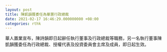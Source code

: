 ```yaml
---
layout: post
title: 陳凱韻獲委任為華置行政總裁
date: 2021-02-17 16:46:29.000000000 +08:00
categories: rthk
---
```


華人置業宣布，陳詩韻即日起辭任執行董事及行政總裁等職務，另一名執行董事陳凱韻獲委任為行政總裁、授權代表及投資委員會主席及成員，即日起生效。
